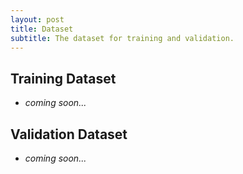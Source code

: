 ```yaml
---
layout: post
title: Dataset
subtitle: The dataset for training and validation.
---
```




## Training Dataset

<!-- - *[download link]()* -->
- *coming soon...*

## Validation Dataset

<!-- - *[download link]()* -->
- *coming soon...*